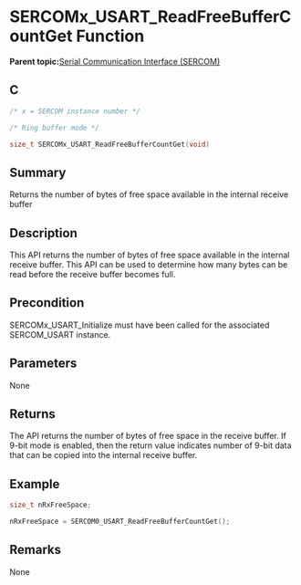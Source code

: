 # SERCOMx\_USART\_ReadFreeBufferCountGet Function

**Parent topic:**[Serial Communication Interface \(SERCOM\)](GUID-76AE7205-E3EF-4EE6-AC28-5153E3565982.md)

## C

```c
/* x = SERCOM instance number */

/* Ring buffer mode */

size_t SERCOMx_USART_ReadFreeBufferCountGet(void)
```

## Summary

Returns the number of bytes of free space available in the internal receive buffer

## Description

This API returns the number of bytes of free space available in the internal receive buffer. This API can be used to determine how many bytes can be read before the receive buffer becomes full.

## Precondition

SERCOMx\_USART\_Initialize must have been called for the associated SERCOM\_USART instance.

## Parameters

None

## Returns

The API returns the number of bytes of free space in the receive buffer. If 9-bit mode is enabled, then the return value indicates number of 9-bit data that can be copied into the internal receive buffer.

## Example

```c
size_t nRxFreeSpace;

nRxFreeSpace = SERCOM0_USART_ReadFreeBufferCountGet();

```

## Remarks

None

